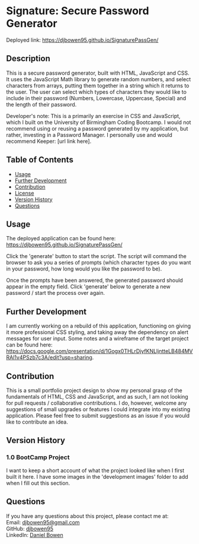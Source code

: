 # Signature: Secure Password Generator

Deployed link: https://djbowen95.github.io/SignaturePassGen/

## Description
This is a secure password generator, built with HTML, JavaScript and CSS. It uses the JavaScript Math library to generate random numbers, and select characters from arrays, putting them together in a string which it returns to the user. The user can select which types of characters they would like to include in their password (Numbers, Lowercase, Uppercase, Special) and the length of their password.  
  
Developer's note: This is a primarily an exercise in CSS and JavaScript, which I built on the University of Birmingham Coding Bootcamp. I would not recommend using or reusing a password generated by my application, but rather, investing in a Password Manager. I personally use and would recommend Keeper: [url link here].  
## Table of Contents

- [Usage](#usage)
- [Further Development](#further-development)
- [Contribution](Contribution)
- [License](#license)
- [Version History](#version-history)
- [Questions](#questions)


## Usage
The deployed application can be found here: https://djbowen95.github.io/SignaturePassGen/

Click the 'generate' button to start the script. The script will command the browser to ask you a series of prompts (which character types do you want in your password, how long would you like the password to be).

Once the prompts have been answered, the generated password should appear in the empty field. Click 'generate' below to generate a new password / start the process over again. 

## Further Development
I am currently working on a rebuild of this application, functioning on giving it more professional CSS styling, and taking away the dependency on alert messages for user input. Some notes and a wireframe of the target project can be found here: https://docs.google.com/presentation/d/1Gogx0THLrDjyfKNLljntteLB484MVRAl1v4PSzb7c3A/edit?usp=sharing.

## Contribution
This is a small portfolio project design to show my personal grasp of the fundamentals of HTML, CSS and JavaScript, and as such, I am not looking for pull requests / collaborative contributions. I do, however, welcome any suggestions of small upgrades or features I could integrate into my existing application. Please feel free to submit suggestions as an issue if you would like to contribute an idea.

## Version History
### 1.0 BootCamp Project
I want to keep a short account of what the project looked like when I first built it here. I have some images in the 'development images' folder to add when I fill out this section. 

## Questions
If you have any questions about this project, please contact me at:  
Email: djbowen95@gmail.com  
GitHub: [djbowen95](https://github.com/djbowen95)  
LinkedIn: [Daniel Bowen](https://www.linkedin.com/in/daniel-bowen-6266ba191/)